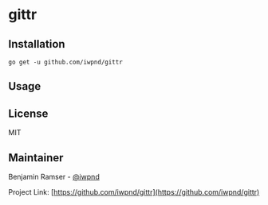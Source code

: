 # gittr

## Installation

```
go get -u github.com/iwpnd/gittr
```

## Usage

## License

MIT

## Maintainer

Benjamin Ramser - [@iwpnd](https://github.com/iwpnd)

Project Link: [https://github.com/iwpnd/gittr](https://github.com/iwpnd/gittr)
